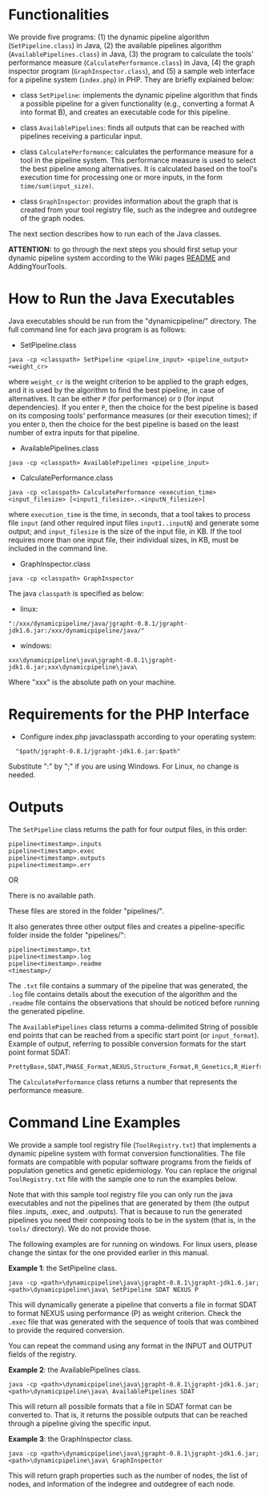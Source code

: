 # Functionalities #

We provide five programs: (1) the dynamic pipeline algorithm (`SetPipeline.class`) in Java, (2) the available pipelines algorithm (`AvailablePipelines.class`) in Java, (3) the program to calculate the tools' performance measure (`CalculatePerformance.class`) in Java, (4) the graph inspector program (`GraphInspector.class`), and (5) a sample web interface for a pipeline system (`index.php`) in PHP. They are briefly explained below:

  * class `SetPipeline`: implements the dynamic pipeline algorithm that finds a possible pipeline for a given functionality (e.g., converting a format A into format B), and creates an executable code for this pipeline.

  * class `AvailablePipelines`: finds all outputs that can be reached with pipelines receiving a particular input.

  * class `CalculatePerformance`: calculates the performance measure for a tool in the pipeline system. This performance measure is used to select the best pipeline among alternatives. It is calculated based on the tool's execution time for processing one or more inputs, in the form `time/sum(input_size)`.

  * class `GraphInspector`: provides information about the graph that is created from your tool registry file, such as the indegree and outdegree of the graph nodes.

The next section describes how to run each of the Java classes.

**ATTENTION:** to go through the next steps you should first setup your dynamic pipeline system according to the Wiki pages [README](http://code.google.com/p/dynamic-pipeline/wiki/README) and AddingYourTools.

# How to Run the Java Executables #

Java executables should be run from the "dynamicpipeline/" directory. The full command line for each java program is as follows:

  * SetPipeline.class
```
java -cp <classpath> SetPipeline <pipeline_input> <pipeline_output> <weight_cr>
```
where `weight_cr` is the weight criterion to be applied to the graph edges, and it is used by the algorithm to find the best pipeline, in case of alternatives. It can be either `P` (for performance) or `D` (for input dependencies). If you enter `P`, then the choice for the best pipeline is based on its composing tools' performance measures (or their execution times); if you enter `D`, then the choice for the best pipeline is based on the least number of extra inputs for that pipeline.

  * AvailablePipelines.class
```
java -cp <classpath> AvailablePipelines <pipeline_input>
```
  * CalculatePerformance.class
```
java -cp <classpath> CalculatePerformance <execution_time> <input_filesize> [<input1_filesize>..<inputN_filesize>]
```

where `execution_time` is the time, in seconds, that a tool takes to process file `input` (and other required input files `input1..inputN`) and generate some output; and `input_filesize` is the size of the input file, in KB. If the tool requires more than one input file, their individual sizes, in KB, must be included in the command line.

  * GraphInspector.class
```
java -cp <classpath> GraphInspector
```

The java `classpath` is specified as below:
  * linux:
```
":/xxx/dynamicpipeline/java/jgrapht-0.8.1/jgrapht-jdk1.6.jar:/xxx/dynamicpipeline/java/"
```
  * windows:
```
xxx\dynamicpipeline\java\jgrapht-0.8.1\jgrapht-jdk1.6.jar;xxx\dynamicpipeline\java\
```

Where "xxx" is the absolute path on your machine.


# Requirements for the PHP Interface #

  * Configure index.php javaclasspath according to your operating system:
```
  "$path/jgrapht-0.8.1/jgrapht-jdk1.6.jar:$path"
```
Substitute ":" by ";" if you are using Windows. For Linux, no change is needed.


# Outputs #

The `SetPipeline` class returns the path for four output files, in this order:
```
pipeline<timestamp>.inputs
pipeline<timestamp>.exec
pipeline<timestamp>.outputs
pipeline<timestamp>.err
```
OR

There is no available path.

These files are stored in the folder "pipelines/".

It also generates three other output files and creates a pipeline-specific folder inside the folder "pipelines/":
```
pipeline<timestamp>.txt
pipeline<timestamp>.log
pipeline<timestamp>.readme
<timestamp>/
```
The `.txt` file contains a summary of the pipeline that was generated, the `.log` file contains details about the execution of the algorithm and the `.readme` file contains the observations that should be noticed before running the generated pipeline.

The `AvailablePipelines` class returns a comma-delimited String of possible end points that can be reached from a specific start point (or `input_format`). Example of output, referring to possible conversion formats for the start point format SDAT:
```
PrettyBase,SDAT,PHASE_Format,NEXUS,Structure_Format,R_Genetics,R_Hierfstat
```

The `CalculatePerformance` class returns a number that represents the performance measure.

# Command Line Examples #

We provide a sample tool registry file (`ToolRegistry.txt`) that implements a dynamic pipeline system with format conversion functionalities. The file formats are compatible with popular software programs from the fields of population genetics and genetic epidemiology. You can replace the original `ToolRegistry.txt` file with the sample one to run the examples below.

Note that with this sample tool registry file you can only run the java executables and not the pipelines that are generated by them (the output files .inputs, .exec, and .outputs). That is because to run the generated pipelines you need their composing tools to be in the system (that is, in the `tools/` directory). We do not provide those.

The following examples are for running on windows. For linux users, please change the sintax for the one provided earlier in this manual.

**Example 1**: the SetPipeline class.

```
java -cp <path>\dynamicpipeline\java\jgrapht-0.8.1\jgrapht-jdk1.6.jar;<path>\dynamicpipeline\java\ SetPipeline SDAT NEXUS P
```

This will dynamically generate a pipeline that converts a file in format SDAT to format NEXUS using performance (P) as weight criterion. Check the `.exec` file that was generated with the sequence of tools that was combined to provide the required conversion.

You can repeat the command using any format in the INPUT and OUTPUT fields of the registry.

**Example 2**: the AvailablePipelines class.

```
java -cp <path>\dynamicpipeline\java\jgrapht-0.8.1\jgrapht-jdk1.6.jar;<path>\dynamicpipeline\java\ AvailablePipelines SDAT
```

This will return all possible formats that a file in SDAT format can be converted to. That is, it returns the possible outputs that can be reached through a pipeline giving the specific input.

**Example 3**: the GraphInspector class.
```
java -cp <path>\dynamicpipeline\java\jgrapht-0.8.1\jgrapht-jdk1.6.jar;<path>\dynamicpipeline\java\ GraphInspector
```

This will return graph properties such as the number of nodes, the list of nodes, and information of the indegree and outdegree of each node.